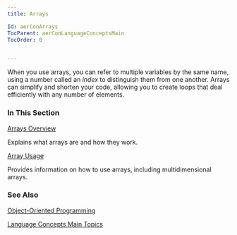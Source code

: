 ```yaml
---
title: Arrays

Id: aerConArrays
TocParent: aerConLanguageConceptsMain
TocOrder: 0


---
```


When you use arrays, you can refer to multiple variables by the same name, using a number called an *index* to distinguish them from one another. Arrays can simplify and shorten your code, allowing you to create loops that deal efficiently with any number of elements. 

### In This Section

[Arrays Overview](ArraysOverview.html)

Explains what arrays are and how they work.


[Array 	Usage](ArraysUsage.html)

Provides information on how to use arrays, including multidimensional arrays.


### See Also
[Object-Oriented Programming](/concepts/objects/ObjectOrientedProgramming.html)

[Language Concepts Main Topics](/concepts/LanguageConceptsMain.html) 
